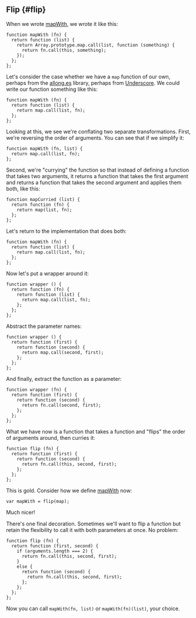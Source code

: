 ## Flip {#flip}

When we wrote [mapWith](#mapWith), we wrote it like this:

    function mapWith (fn) {
      return function (list) {
        return Array.prototype.map.call(list, function (something) {
          return fn.call(this, something);
        });
      };
    };

Let's consider the case whether we have a `map` function of our own, perhaps from the [allong.es](http://allong.es) library, perhaps from [Underscore](http://underscorejs.org). We could write our function something like this:

    function mapWith (fn) {
      return function (list) {
        return map.call(list, fn);
      };
    };

Looking at this, we see we're conflating two separate transformations. First, we're reversing the order of arguments. You can see that if we simplify it:

    function mapWith (fn, list) {
      return map.call(list, fn);
    };

Second, we're "currying" the function so that instead of defining a function that takes two arguments, it returns a function that takes the first argument and returns a function that takes the second argument and applies them both, like this:

    function mapCurried (list) {
      return function (fn) {
        return map(list, fn);
      };
    };

Let's return to the implementation that does both:

    function mapWith (fn) {
      return function (list) {
        return map.call(list, fn);
      };
    };

Now let's put a wrapper around it:

    function wrapper () {
      return function (fn) {
        return function (list) {
          return map.call(list, fn);
        };
      };
    };

Abstract the parameter names:

    function wrapper () {
      return function (first) {
        return function (second) {
          return map.call(second, first);
        };
      };
    };

And finally, extract the function as a parameter:

    function wrapper (fn) {
      return function (first) {
        return function (second) {
          return fn.call(second, first);
        };
      };
    };

What we have now is a function that takes a function and "flips" the order of arguments around, then curries it:

    function flip (fn) {
      return function (first) {
        return function (second) {
          return fn.call(this, second, first);
        };
      };
    };

This is gold. Consider how we define [mapWith](#mapWith) now:

    var mapWith = flip(map);

Much nicer!

There's one final decoration. Sometimes we'll want to flip a function but retain the flexibility to call it with both parameters at once. No problem:

    function flip (fn) {
      return function (first, second) {
        if (arguments.length === 2) {
          return fn.call(this, second, first);
        }
        else {
          return function (second) {
            return fn.call(this, second, first);
          };
        };
      };
    };

Now you can call `mapWith(fn, list)` or `mapWith(fn)(list)`, your choice.